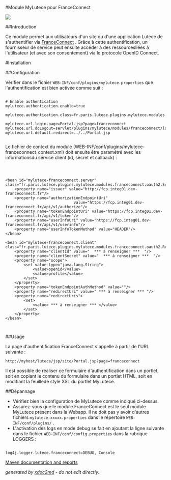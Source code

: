 
#Module MyLutece pour FranceConnect

![](http://dev.lutece.paris.fr/plugins/module-mylutece-franceconnect/images/franceconnect.jpeg)

##Introduction

Ce module permet aux utilisateurs d'un site ou d'une application Lutece de s'authentifier via [FranceConnect](http://www.dev-franceconnect.fr) . Grâce à cette authentification, un fournisseur de service peut ensuite accéder à des ressourcesliées à l'utilisateur (et avec son consentement) via le protocole OpenID Connect.

#Installation

##Configuration

Vérifier dans le fichier `WEB-INF/conf/plugins/mylutece.properties` que l'authentification est bien activée comme suit :


```

# Enable authentication
mylutece.authentication.enable=true
    
mylutece.authentication.class=fr.paris.lutece.plugins.mylutece.modules.franceconnect.authentication.FranceConnectAuthentication

mylutece.url.login.page=Portal.jsp?page=franceconnect
mylutece.url.doLogout=servlet/plugins/mylutece/modules/franceconnect/logout
mylutece.url.default.redirect=../../Portal.jsp


```


Le fichier de context du module (WEB-INF/conf/plugins/mylutece-franceconnect_context.xml) doit ensuite être paramétré avec les informationsdu service client (id, secret et callback) :


```
           
 
    
<bean id="mylutece-franceconnect.server" class="fr.paris.lutece.plugins.mylutece.modules.franceconnect.oauth2.ServerConfiguration">
    <property name="issuer" value="http://fcp.integ01.dev-franceconnect.fr"/>
    <property name="authorizationEndpointUri"
                              value="https://fcp.integ01.dev-franceconnect.fr/api/v1/authorize"/>
    <property name="tokenEndpointUri" value="https://fcp.integ01.dev-franceconnect.fr/api/v1/token"/>
    <property name="userInfoUri" value="https://fcp.integ01.dev-franceconnect.fr/api/v1/userinfo"/>
    <property name="userInfoTokenMethod" value="HEADER"/>
</bean>

<bean id="mylutece-franceconnect.client" class="fr.paris.lutece.plugins.mylutece.modules.franceconnect.oauth2.RegisteredClient">
    <property name="clientId" value="  *** à renseigner ***  "/>
    <property name="clientSecret" value="  *** à renseigner ***  "/>
    <property name="scope">
        <set value-type="java.lang.String">
            <value>openid</value>
            <value>profile</value>
        </set>
    </property>
    <property name="tokenEndpointAuthMethod" value=""/>
    <property name="redirectUri" value=" *** à renseigner *** "/>
    <property name="redirectUris">
        <set>
            <value> *** à renseigner *** </value>
        </set>
    </property>
</bean>
    


```


##Usage

La page d'authentification FranceConnect s'appelle à partir de l'URL suivante :

 `http://myhost/lutece/jsp/site/Portal.jsp?page=franceconnect` 

Il est possible de réaliser ce formulaire d'authentification dans un portlet, soit en copiant le contenu du formulaire dans un portlet HTML, soit en modifiant la feuillede style XSL du portlet MyLutece.

##Dépannage


 
* Vérifiez bien la configuration de MyLutece comme indiqué ci-dessus.
* Assurez-vous que le module FranceConnect est le seul module MyLutece présent dans la Webapp. Il ne doit pas y avoir d'autres fichiers `mylutece-xxxxx.properties` dans le répertoire `WEB-INF/conf/plugins/` .
* L'activation des logs en mode debug se fait en ajoutant la ligne suivante dans le fichier `WEB-INF/conf/config.properties` dans la rubrique LOGGERS :

```

log4j.logger.lutece.franceconnect=DEBUG, Console

```





[Maven documentation and reports](http://dev.lutece.paris.fr/plugins/module-mylutece-franceconnect/)



 *generated by [xdoc2md](https://github.com/lutece-platform/tools-maven-xdoc2md-plugin) - do not edit directly.*